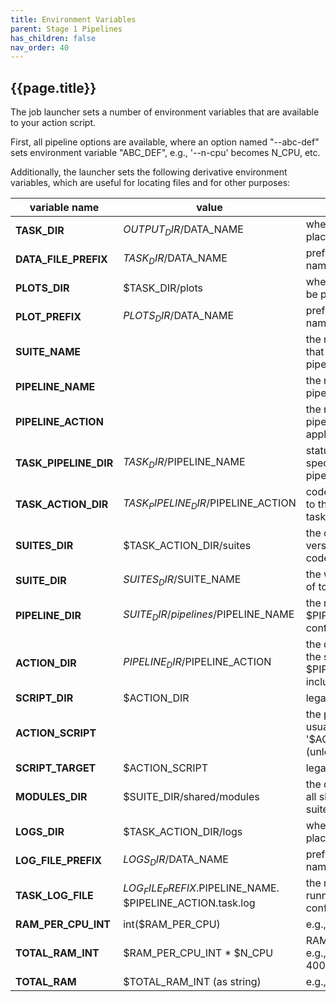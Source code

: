 ```yaml
---
title: Environment Variables
parent: Stage 1 Pipelines
has_children: false
nav_order: 40
---
```


## {{page.title}}

The job launcher sets a number of environment variables that are available
to your action script. 

First, all pipeline options are available, where an option named "--abc-def" 
sets environment variable "ABC_DEF", e.g., '--n-cpu' becomes N_CPU, etc.

Additionally, the launcher sets the following derivative environment variables,
which are useful for locating files and for other purposes:

| variable name | value | description |
|---------------|---------------|-------------|
| **TASK_DIR**          | $OUTPUT_DIR/$DATA_NAME | where output files should be placed |
| **DATA_FILE_PREFIX**  | $TASK_DIR/$DATA_NAME   | prefix to use for output file names |
| **PLOTS_DIR**         | $TASK_DIR/plots        | where output plots should be placed |
| **PLOT_PREFIX**       | $PLOTS_DIR/$DATA_NAME  | prefix to use for output plot names |
| **SUITE_NAME**        | | the name of the tool suite that carries the running pipeline |
| **PIPELINE_NAME**     | | the name of the running pipeline |
| **PIPELINE_ACTION**   | | the name of the running pipeline action being applied to $DATA_NAME |
| **TASK_PIPELINE_DIR** | $TASK_DIR/$PIPELINE_NAME            | status, code and log files specific to the running pipeline and task |
| **TASK_ACTION_DIR**   | $TASK_PIPELINE_DIR/$PIPELINE_ACTION | code and log files specific to the running action and task |
| **SUITES_DIR**        | $TASK_ACTION_DIR/suites                | the directory where working versions of accessible MDI code suites are found |
| **SUITE_DIR**         | $SUITES_DIR/$SUITE_NAME                | the working root directory of tool suite $SUITE_NAME |
| **PIPELINE_DIR**      | $SUITE_DIR/pipelines/$PIPELINE_NAME    | the root directory of pipeline $PIPELINE_NAME, which contains 'pipeline.yml' |
| **ACTION_DIR**        | $PIPELINE_DIR/$PIPELINE_ACTION         | the directory that contains the scripts for action $PIPELINE_ACTION, including 'Workflow.sh' |
| **SCRIPT_DIR**        | $ACTION_DIR                            | legacy synonym for above |
| **ACTION_SCRIPT**     |                                        | the primary action script, usually '$ACTION_DIR/Workflow.sh' (unless overridden) |
| **SCRIPT_TARGET**     | $ACTION_SCRIPT                         | legacy synonym for above |
| **MODULES_DIR**       | $SUITE_DIR/shared/modules              | the directory that contains all shared code modules in suite $SUITE_NAME |
| **LOGS_DIR**          | $TASK_ACTION_DIR/logs | where log files should be placed |
| **LOG_FILE_PREFIX**   | $LOGS_DIR/$DATA_NAME  | prefix to use for log file names |
| **TASK_LOG_FILE**     | $LOG_FILE_PREFIX.$PIPELINE_NAME. $PIPELINE_ACTION.task.log | the main log file for a running task; starts with job config YAML |
| **RAM_PER_CPU_INT**   | int($RAM_PER_CPU)                     | e.g., 1M becomes 1000000 |
| **TOTAL_RAM_INT**     | $RAM_PER_CPU_INT * $N_CPU             | RAM available to entire job, e.g., 1000000 * 4 = 4000000 |
| **TOTAL_RAM**         | $TOTAL_RAM_INT (as string)            | e.g., 4000000 becomes 4M |

